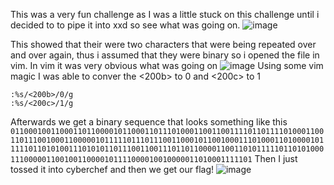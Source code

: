 This was a very fun challenge as I was a little stuck on this challenge until i decided to to pipe it into xxd so see what was going on. 
![image](https://user-images.githubusercontent.com/77011982/122487085-615ef300-cfa8-11eb-9ea8-3e4650cf4183.png)

This showed that their were two characters that were being repeated over and over again, thus i assumed that they were binary so i opened the file in vim.
In vim it was very obvious what was going on 
![image](https://user-images.githubusercontent.com/77011982/122487127-7f2c5800-cfa8-11eb-8365-750112722e68.png)
Using some vim magic I was able to conver the <200b> to 0 and <200c> to 1
```vim 
:%s/<200b>/0/g                                                                                                 
:%s/<200c>/1/g                                                                                                 
```

Afterwards we get a binary sequence that looks something like this
``011000100110001101100001011000110111010001100110011110110111101000110011011100100011000001011111011101110011000101100100011101000110100001011111011010100111010101101110011001110110110000110011010111110110101000111000001100100110000101111000010010000011010001111101``
Then I just tossed it into cyberchef and then we get our flag!
![image](https://user-images.githubusercontent.com/77011982/122487310-f4982880-cfa8-11eb-8681-66fd68ad726c.png)
